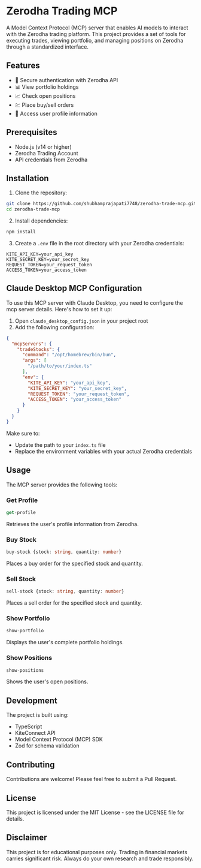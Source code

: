 # Zerodha Trading MCP

A Model Context Protocol (MCP) server that enables AI models to interact with the Zerodha trading platform. This project provides a set of tools for executing trades, viewing portfolio, and managing positions on Zerodha through a standardized interface.

## Features

- 🔐 Secure authentication with Zerodha API
- 📊 View portfolio holdings
- 📈 Check open positions
- 💹 Place buy/sell orders
- 👤 Access user profile information

## Prerequisites

- Node.js (v14 or higher)
- Zerodha Trading Account
- API credentials from Zerodha

## Installation

1. Clone the repository:
```bash
git clone https://github.com/shubhamprajapati7748/zerodha-trade-mcp.git
cd zerodha-trade-mcp
```

2. Install dependencies:
```bash
npm install
```

3. Create a `.env` file in the root directory with your Zerodha credentials:
```env
KITE_API_KEY=your_api_key
KITE_SECRET_KEY=your_secret_key
REQUEST_TOKEN=your_request_token
ACCESS_TOKEN=your_access_token
```

## Claude Desktop MCP Configuration

To use this MCP server with Claude Desktop, you need to configure the mcp server details. Here's how to set it up:

1. Open `claude_desktop_config.json` in your project root
2. Add the following configuration:
```json
{
  "mcpServers": {
    "tradeStocks": {
      "command": "/opt/homebrew/bin/bun",
      "args": [
        "/path/to/your/index.ts"
      ], 
      "env": {
        "KITE_API_KEY": "your_api_key",
        "KITE_SECRET_KEY": "your_secret_key",
        "REQUEST_TOKEN": "your_request_token",
        "ACCESS_TOKEN": "your_access_token"
      }
    }
  }
}
```

Make sure to:
- Update the path to your `index.ts` file
- Replace the environment variables with your actual Zerodha credentials

## Usage

The MCP server provides the following tools:

### Get Profile
```typescript
get-profile
```
Retrieves the user's profile information from Zerodha.

### Buy Stock
```typescript
buy-stock {stock: string, quantity: number}
```
Places a buy order for the specified stock and quantity.

### Sell Stock
```typescript
sell-stock {stock: string, quantity: number}
```
Places a sell order for the specified stock and quantity.

### Show Portfolio
```typescript
show-portfolio
```
Displays the user's complete portfolio holdings.

### Show Positions
```typescript
show-positions
```
Shows the user's open positions.

## Development

The project is built using:
- TypeScript
- KiteConnect API
- Model Context Protocol (MCP) SDK
- Zod for schema validation

## Contributing

Contributions are welcome! Please feel free to submit a Pull Request.

## License

This project is licensed under the MIT License - see the LICENSE file for details.

## Disclaimer

This project is for educational purposes only. Trading in financial markets carries significant risk. Always do your own research and trade responsibly.